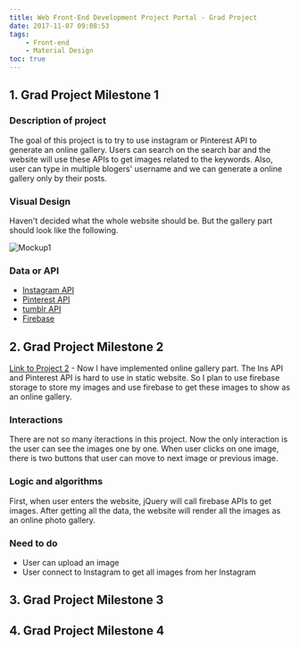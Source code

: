 ```yaml
---
title: Web Front-End Development Project Portal - Grad Project
date: 2017-11-07 09:08:53
tags:
    - Front-end
    - Material Design
toc: true
---
```



## 1. Grad Project Milestone 1
### Description of project
The goal of this project is to try to use instagram or Pinterest API to generate an online gallery. Users can search on the search bar and the website will use these APIs to get images related to the keywords. Also, user can type in multiple blogers' username and we can generate a online gallery only by their posts.

<!-- more -->

### Visual Design

Haven't decided what the whole website should be. But the gallery part should look like the following.

![Mockup1](http://7xrh75.com1.z0.glb.clouddn.com/gradproject_mockup1.png) 

### Data or API 
- [Instagram API](https://www.instagram.com/developer/)
- [Pinterest API](https://developers.pinterest.com/docs/)
- [tumblr API](https://www.tumblr.com/docs/en/api/v2)
- [Firebase](https://firebase.google.com)


## 2. Grad Project Milestone 2
[Link to Project 2](http://creative.colorado.edu/~shhu2952/fwd/projects/gradproject/) - Now I have implemented online gallery part. The Ins API and Pinterest API is hard to use in static website. So I plan to use firebase storage to store my images and use firebase to get these images to show as an online gallery.  

### Interactions

There are not so many iteractions in this project. Now the only interaction is the user can see the images one by one. When user clicks on one image, there is two buttons that user can move to next image or previous image.

### Logic and algorithms
First, when user enters the website, jQuery will call firebase APIs to get images. After getting all the data, the website will render all the images as an online photo gallery. 


### Need to do
- User can upload an image
- User connect to Instagram to get all images from her Instagram

## 3. Grad Project Milestone 3

## 4. Grad Project Milestone 4

